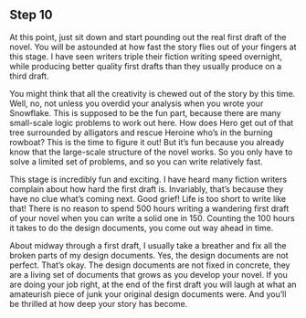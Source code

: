 ## Step 10
At this point, just sit down and start pounding out the real first draft of the
novel. You will be astounded at how fast the story flies out of your fingers at
this stage. I have seen writers triple their fiction writing speed overnight,
while producing better quality first drafts than they usually produce on a third
draft.

You might think that all the creativity is chewed out of the story by this time.
Well, no, not unless you overdid your analysis when you wrote your Snowflake.
This is supposed to be the fun part, because there are many small-scale logic
problems to work out here. How does Hero get out of that tree surrounded by
alligators and rescue Heroine who’s in the burning rowboat? This is the time to
figure it out! But it’s fun because you already know that the large-scale
structure of the novel works. So you only have to solve a limited set of
problems, and so you can write relatively fast.

This stage is incredibly fun and exciting. I have heard many fiction writers
complain about how hard the first draft is. Invariably, that’s because they have
no clue what’s coming next. Good grief! Life is too short to write like that!
There is no reason to spend 500 hours writing a wandering first draft of your
novel when you can write a solid one in 150. Counting the 100 hours it takes to
do the design documents, you come out way ahead in time.

About midway through a first draft, I usually take a breather and fix all the
broken parts of my design documents. Yes, the design documents are not perfect.
That’s okay. The design documents are not fixed in concrete, they are a living
set of documents that grows as you develop your novel. If you are doing your job
right, at the end of the first draft you will laugh at what an amateurish piece
of junk your original design documents were. And you’ll be thrilled at how deep
your story has become.
